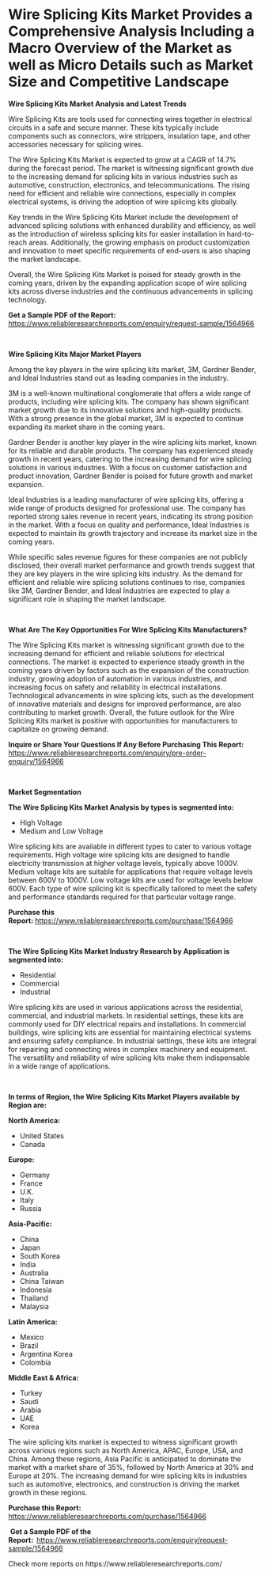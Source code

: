 <p><h1>Wire Splicing Kits Market Provides a Comprehensive Analysis Including a Macro Overview of the Market as well as Micro Details such as Market Size and Competitive Landscape</h1></p><p><strong>Wire Splicing Kits Market Analysis and Latest Trends</strong></p>
<p><p>Wire Splicing Kits are tools used for connecting wires together in electrical circuits in a safe and secure manner. These kits typically include components such as connectors, wire strippers, insulation tape, and other accessories necessary for splicing wires.</p><p>The Wire Splicing Kits Market is expected to grow at a CAGR of 14.7% during the forecast period. The market is witnessing significant growth due to the increasing demand for splicing kits in various industries such as automotive, construction, electronics, and telecommunications. The rising need for efficient and reliable wire connections, especially in complex electrical systems, is driving the adoption of wire splicing kits globally.</p><p>Key trends in the Wire Splicing Kits Market include the development of advanced splicing solutions with enhanced durability and efficiency, as well as the introduction of wireless splicing kits for easier installation in hard-to-reach areas. Additionally, the growing emphasis on product customization and innovation to meet specific requirements of end-users is also shaping the market landscape.</p><p>Overall, the Wire Splicing Kits Market is poised for steady growth in the coming years, driven by the expanding application scope of wire splicing kits across diverse industries and the continuous advancements in splicing technology.</p></p>
<p><strong>Get a Sample PDF of the Report:&nbsp;</strong> <a href="https://www.reliableresearchreports.com/enquiry/request-sample/1564966">https://www.reliableresearchreports.com/enquiry/request-sample/1564966</a></p>
<p>&nbsp;</p>
<p><strong>Wire Splicing Kits Major Market Players</strong></p>
<p><p>Among the key players in the wire splicing kits market, 3M, Gardner Bender, and Ideal Industries stand out as leading companies in the industry. </p><p>3M is a well-known multinational conglomerate that offers a wide range of products, including wire splicing kits. The company has shown significant market growth due to its innovative solutions and high-quality products. With a strong presence in the global market, 3M is expected to continue expanding its market share in the coming years.</p><p>Gardner Bender is another key player in the wire splicing kits market, known for its reliable and durable products. The company has experienced steady growth in recent years, catering to the increasing demand for wire splicing solutions in various industries. With a focus on customer satisfaction and product innovation, Gardner Bender is poised for future growth and market expansion.</p><p>Ideal Industries is a leading manufacturer of wire splicing kits, offering a wide range of products designed for professional use. The company has reported strong sales revenue in recent years, indicating its strong position in the market. With a focus on quality and performance, Ideal Industries is expected to maintain its growth trajectory and increase its market size in the coming years.</p><p>While specific sales revenue figures for these companies are not publicly disclosed, their overall market performance and growth trends suggest that they are key players in the wire splicing kits industry. As the demand for efficient and reliable wire splicing solutions continues to rise, companies like 3M, Gardner Bender, and Ideal Industries are expected to play a significant role in shaping the market landscape.</p></p>
<p>&nbsp;</p>
<p><strong>What Are The Key Opportunities For Wire Splicing Kits Manufacturers?</strong></p>
<p><p>The Wire Splicing Kits market is witnessing significant growth due to the increasing demand for efficient and reliable solutions for electrical connections. The market is expected to experience steady growth in the coming years driven by factors such as the expansion of the construction industry, growing adoption of automation in various industries, and increasing focus on safety and reliability in electrical installations. Technological advancements in wire splicing kits, such as the development of innovative materials and designs for improved performance, are also contributing to market growth. Overall, the future outlook for the Wire Splicing Kits market is positive with opportunities for manufacturers to capitalize on growing demand.</p></p>
<p><strong>Inquire or Share Your Questions If Any Before Purchasing This Report:</strong> <a href="https://www.reliableresearchreports.com/enquiry/pre-order-enquiry/1564966">https://www.reliableresearchreports.com/enquiry/pre-order-enquiry/1564966</a></p>
<p>&nbsp;</p>
<p><strong>Market Segmentation</strong></p>
<p><strong>The Wire Splicing Kits Market Analysis by types is segmented into:</strong></p>
<p><ul><li>High Voltage</li><li>Medium and Low Voltage</li></ul></p>
<p><p>Wire splicing kits are available in different types to cater to various voltage requirements. High voltage wire splicing kits are designed to handle electricity transmission at higher voltage levels, typically above 1000V. Medium voltage kits are suitable for applications that require voltage levels between 600V to 1000V. Low voltage kits are used for voltage levels below 600V. Each type of wire splicing kit is specifically tailored to meet the safety and performance standards required for that particular voltage range.</p></p>
<p><strong>Purchase this Report:&nbsp;</strong><a href="https://www.reliableresearchreports.com/purchase/1564966">https://www.reliableresearchreports.com/purchase/1564966</a></p>
<p>&nbsp;</p>
<p><strong>The Wire Splicing Kits Market Industry Research by Application is segmented into:</strong></p>
<p><ul><li>Residential</li><li>Commercial</li><li>Industrial</li></ul></p>
<p><p>Wire splicing kits are used in various applications across the residential, commercial, and industrial markets. In residential settings, these kits are commonly used for DIY electrical repairs and installations. In commercial buildings, wire splicing kits are essential for maintaining electrical systems and ensuring safety compliance. In industrial settings, these kits are integral for repairing and connecting wires in complex machinery and equipment. The versatility and reliability of wire splicing kits make them indispensable in a wide range of applications.</p></p>
<p>&nbsp;</p>
<p><strong>In terms of Region, the Wire Splicing Kits Market Players available by Region are:</strong></p>
<p>
    <p> <strong> North America: </strong>
        <ul>
            <li>United States</li>
            <li>Canada</li>
        </ul>
        </p> 
    <p> <strong> Europe: </strong>
        <ul>
            <li>Germany</li>
            <li>France</li>
            <li>U.K.</li>
            <li>Italy</li>
            <li>Russia</li>
        </ul>
        </p> 
    <p> <strong> Asia-Pacific: </strong>
        <ul>
            <li>China</li>
            <li>Japan</li>
            <li>South Korea</li>
            <li>India</li>
            <li>Australia</li>
            <li>China Taiwan</li>
            <li>Indonesia</li>
            <li>Thailand</li>
            <li>Malaysia</li>
        </ul>
        </p> 
    <p> <strong> Latin America: </strong>
        <ul>
            <li>Mexico</li>
            <li>Brazil</li>
            <li>Argentina Korea</li>
            <li>Colombia</li>
        </ul>
        </p> 
    <p> <strong> Middle East & Africa: </strong>
        <ul>
            <li>Turkey</li>
            <li>Saudi</li>
            <li>Arabia</li>
            <li>UAE</li>
            <li>Korea</li>
        </ul>
    </p>
    </p>
<p><p>The wire splicing kits market is expected to witness significant growth across various regions such as North America, APAC, Europe, USA, and China. Among these regions, Asia Pacific is anticipated to dominate the market with a market share of 35%, followed by North America at 30% and Europe at 20%. The increasing demand for wire splicing kits in industries such as automotive, electronics, and construction is driving the market growth in these regions.</p></p>
<p><strong>Purchase this Report: </strong><a href="https://www.reliableresearchreports.com/purchase/1564966">https://www.reliableresearchreports.com/purchase/1564966</a></p>
<p>&nbsp;<strong>Get a Sample PDF of the Report:&nbsp;&nbsp;</strong><a href="https://www.reliableresearchreports.com/enquiry/request-sample/1564966">https://www.reliableresearchreports.com/enquiry/request-sample/1564966</a></p>
<p><strong></strong></p>
<p>Check more reports on https://www.reliableresearchreports.com/</p>